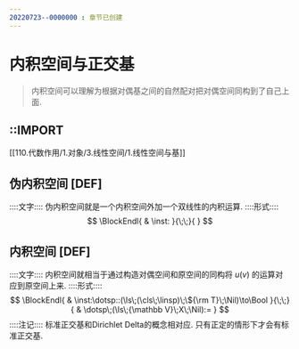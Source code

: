 ```yaml
---
20220723--0000000 : 章节已创建
---
```

# 内积空间与正交基
> 内积空间可以理解为根据对偶基之间的自然配对把对偶空间同构到了自己上面. 

## ::IMPORT
[[110.代数作用/1.对象/3.线性空间/1.线性空间与基]]

## 伪内积空间 [DEF]
::::文字::::
伪内积空间就是一个内积空间外加一个双线性的内积运算. 
::::形式::::
$$
\BlockEndl{
    & \inst:
}{\;\;}{
}
$$

## 内积空间 [DEF]
::::文字::::
内积空间就相当于通过构造对偶空间和原空间的同构将 $u(v)$ 的运算对应到原空间上来. 
::::形式::::
$$
\BlockEndl{
    & \inst:\dotsp::(\ls\;(\cls\;\linsp)\;\${\rm T}\;\Nil)\to\Bool
}{\;\;}{
    & \dotsp\;(\ls\;{\mathbb V}\;X\;\Nil):=
}
$$
::::注记::::
标准正交基和Dirichlet Delta的概念相对应. 只有正定的情形下才会有标准正交基. 
